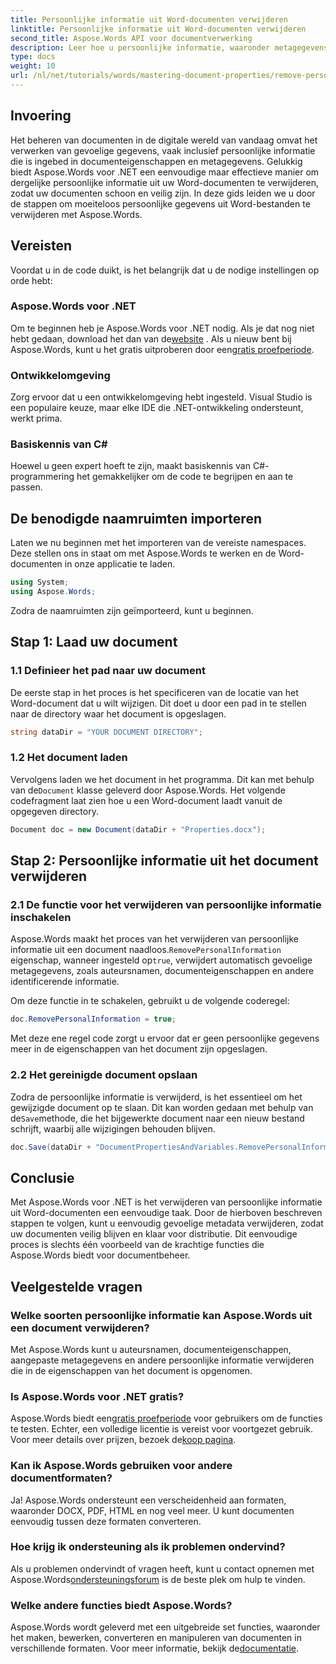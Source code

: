 ```yaml
---
title: Persoonlijke informatie uit Word-documenten verwijderen
linktitle: Persoonlijke informatie uit Word-documenten verwijderen
second_title: Aspose.Words API voor documentverwerking
description: Leer hoe u persoonlijke informatie, waaronder metagegevens en auteursgegevens, uit uw Word-documenten verwijdert met Aspose.Words voor .NET.
type: docs
weight: 10
url: /nl/net/tutorials/words/mastering-document-properties/remove-personal-information-word-document/
---
```

## Invoering

Het beheren van documenten in de digitale wereld van vandaag omvat het verwerken van gevoelige gegevens, vaak inclusief persoonlijke informatie die is ingebed in documenteigenschappen en metagegevens. Gelukkig biedt Aspose.Words voor .NET een eenvoudige maar effectieve manier om dergelijke persoonlijke informatie uit uw Word-documenten te verwijderen, zodat uw documenten schoon en veilig zijn. In deze gids leiden we u door de stappen om moeiteloos persoonlijke gegevens uit Word-bestanden te verwijderen met Aspose.Words.

## Vereisten

Voordat u in de code duikt, is het belangrijk dat u de nodige instellingen op orde hebt:

### Aspose.Words voor .NET

Om te beginnen heb je Aspose.Words voor .NET nodig. Als je dat nog niet hebt gedaan, download het dan van de[website](https://releases.aspose.com/words/net/) . Als u nieuw bent bij Aspose.Words, kunt u het gratis uitproberen door een[gratis proefperiode](https://releases.aspose.com/).

### Ontwikkelomgeving

Zorg ervoor dat u een ontwikkelomgeving hebt ingesteld. Visual Studio is een populaire keuze, maar elke IDE die .NET-ontwikkeling ondersteunt, werkt prima.

### Basiskennis van C#

Hoewel u geen expert hoeft te zijn, maakt basiskennis van C#-programmering het gemakkelijker om de code te begrijpen en aan te passen.

## De benodigde naamruimten importeren

Laten we nu beginnen met het importeren van de vereiste namespaces. Deze stellen ons in staat om met Aspose.Words te werken en de Word-documenten in onze applicatie te laden.

```csharp
using System;
using Aspose.Words;
```

Zodra de naamruimten zijn geïmporteerd, kunt u beginnen.

## Stap 1: Laad uw document

### 1.1 Definieer het pad naar uw document

De eerste stap in het proces is het specificeren van de locatie van het Word-document dat u wilt wijzigen. Dit doet u door een pad in te stellen naar de directory waar het document is opgeslagen.

```csharp
string dataDir = "YOUR DOCUMENT DIRECTORY";
```

### 1.2 Het document laden

Vervolgens laden we het document in het programma. Dit kan met behulp van de`Document` klasse geleverd door Aspose.Words. Het volgende codefragment laat zien hoe u een Word-document laadt vanuit de opgegeven directory.

```csharp
Document doc = new Document(dataDir + "Properties.docx");
```

## Stap 2: Persoonlijke informatie uit het document verwijderen

### 2.1 De functie voor het verwijderen van persoonlijke informatie inschakelen

 Aspose.Words maakt het proces van het verwijderen van persoonlijke informatie uit een document naadloos.`RemovePersonalInformation` eigenschap, wanneer ingesteld op`true`, verwijdert automatisch gevoelige metagegevens, zoals auteursnamen, documenteigenschappen en andere identificerende informatie.

Om deze functie in te schakelen, gebruikt u de volgende coderegel:

```csharp
doc.RemovePersonalInformation = true;
```

Met deze ene regel code zorgt u ervoor dat er geen persoonlijke gegevens meer in de eigenschappen van het document zijn opgeslagen.

### 2.2 Het gereinigde document opslaan

 Zodra de persoonlijke informatie is verwijderd, is het essentieel om het gewijzigde document op te slaan. Dit kan worden gedaan met behulp van de`Save`methode, die het bijgewerkte document naar een nieuw bestand schrijft, waarbij alle wijzigingen behouden blijven.

```csharp
doc.Save(dataDir + "DocumentPropertiesAndVariables.RemovePersonalInformation.docx");
```

## Conclusie

Met Aspose.Words voor .NET is het verwijderen van persoonlijke informatie uit Word-documenten een eenvoudige taak. Door de hierboven beschreven stappen te volgen, kunt u eenvoudig gevoelige metadata verwijderen, zodat uw documenten veilig blijven en klaar voor distributie. Dit eenvoudige proces is slechts één voorbeeld van de krachtige functies die Aspose.Words biedt voor documentbeheer.

## Veelgestelde vragen

### Welke soorten persoonlijke informatie kan Aspose.Words uit een document verwijderen?

Met Aspose.Words kunt u auteursnamen, documenteigenschappen, aangepaste metagegevens en andere persoonlijke informatie verwijderen die in de eigenschappen van het document is opgenomen.

### Is Aspose.Words voor .NET gratis?

 Aspose.Words biedt een[gratis proefperiode](https://releases.aspose.com/) voor gebruikers om de functies te testen. Echter, een volledige licentie is vereist voor voortgezet gebruik. Voor meer details over prijzen, bezoek de[koop pagina](https://purchase.aspose.com/buy).

### Kan ik Aspose.Words gebruiken voor andere documentformaten?

Ja! Aspose.Words ondersteunt een verscheidenheid aan formaten, waaronder DOCX, PDF, HTML en nog veel meer. U kunt documenten eenvoudig tussen deze formaten converteren.

### Hoe krijg ik ondersteuning als ik problemen ondervind?

 Als u problemen ondervindt of vragen heeft, kunt u contact opnemen met Aspose.Words[ondersteuningsforum](https://forum.aspose.com/c/words/8) is de beste plek om hulp te vinden.

### Welke andere functies biedt Aspose.Words?

 Aspose.Words wordt geleverd met een uitgebreide set functies, waaronder het maken, bewerken, converteren en manipuleren van documenten in verschillende formaten. Voor meer informatie, bekijk de[documentatie](https://reference.aspose.com/words/net/).